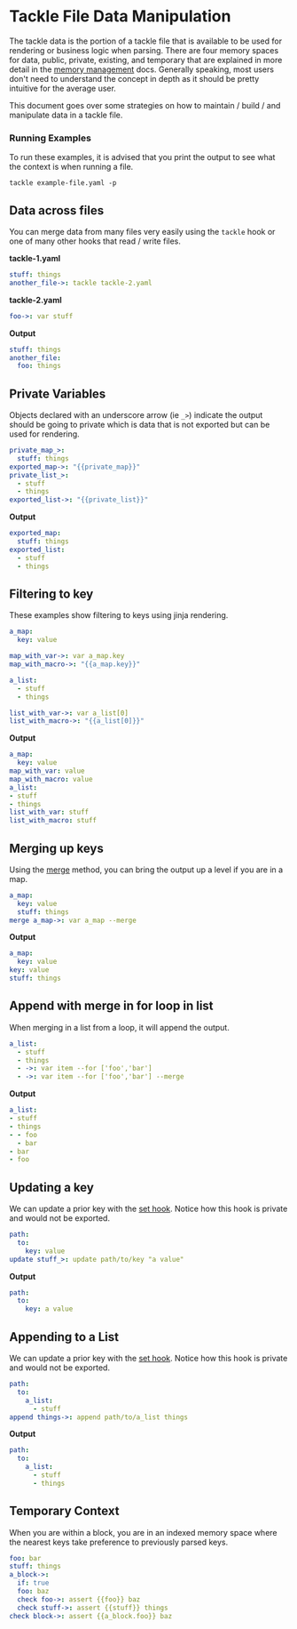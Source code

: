 # Tackle File Data Manipulation

The tackle data is the portion of a tackle file that is available to be used for rendering or business logic when parsing. There are four memory spaces for data, public, private, existing, and temporary that are explained in more detail in the [memory management](../memory-management.md) docs. Generally speaking, most users don't need to understand the concept in depth as it should be pretty intuitive for the average user.

This document goes over some strategies on how to maintain / build / and manipulate data in a tackle file.

### Running Examples

To run these examples, it is advised that you print the output to see what the context
is when running a file.

```shell
tackle example-file.yaml -p
```

## Data across files

You can merge data from many files very easily using the `tackle` hook or one of many other hooks that read / write files.

**tackle-1.yaml**
```yaml
stuff: things
another_file->: tackle tackle-2.yaml
```

**tackle-2.yaml**
```yaml
foo->: var stuff
```

**Output**

```yaml
stuff: things
another_file:
  foo: things
```

## Private Variables

Objects declared with an underscore arrow (ie `_>`) indicate the output should be going to private which is data that is not exported but can be used for rendering.

```yaml
private_map_>:
  stuff: things
exported_map->: "{{private_map}}"
private_list_>:
  - stuff
  - things
exported_list->: "{{private_list}}"
```

**Output**

```yaml
exported_map:
  stuff: things
exported_list:
  - stuff
  - things
```

## Filtering to key

These examples show filtering to keys using jinja rendering.

```yaml
a_map:
  key: value

map_with_var->: var a_map.key
map_with_macro->: "{{a_map.key}}"

a_list:
  - stuff
  - things

list_with_var->: var a_list[0]
list_with_macro->: "{{a_list[0]}}"
```

**Output**

```yaml
a_map:
  key: value
map_with_var: value
map_with_macro: value
a_list:
- stuff
- things
list_with_var: stuff
list_with_macro: stuff
```

## Merging up keys

Using the [merge](../hook-methods.md#merge) method, you can bring the output up a level if you are in a map.

```yaml
a_map:
  key: value
  stuff: things
merge a_map->: var a_map --merge
```

**Output**

```yaml
a_map:
  key: value
key: value
stuff: things
```

## Append with merge in for loop in list

When merging in a list from a loop, it will append the output.

```yaml
a_list:
  - stuff
  - things
  - ->: var item --for ['foo','bar']
  - ->: var item --for ['foo','bar'] --merge
```

**Output**

```yaml
a_list:
- stuff
- things
- - foo
  - bar
- bar
- foo
```

## Updating a key

We can update a prior key with the [set hook](../providers/Context/set.md). Notice how this hook is private and would not be exported.

```yaml
path:
  to:
    key: value
update stuff_>: update path/to/key "a value"
```

**Output**

```yaml
path:
  to:
    key: a value
```

## Appending to a List

We can update a prior key with the [set hook](../providers/Context/set.md). Notice how this hook is private and would not be exported.

```yaml
path:
  to:
    a_list:
      - stuff
append things->: append path/to/a_list things
```

**Output**

```yaml
path:
  to:
    a_list:
      - stuff
      - things
```

## Temporary Context

When you are within a block, you are in an indexed memory space where the nearest keys take preference to previously parsed keys.

```yaml
foo: bar
stuff: things
a_block->:
  if: true
  foo: baz
  check foo->: assert {{foo}} baz
  check stuff->: assert {{stuff}} things
check block->: assert {{a_block.foo}} baz
```
